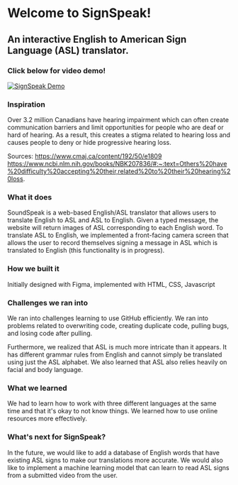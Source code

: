 # Welcome to SignSpeak!
## An interactive English to American Sign Language (ASL) translator.

### Click below for video demo!

[![SignSpeak Demo](http://img.youtube.com/vi/GQubN0S3-zI/0.jpg)](http://www.youtube.com/watch?v=GQubN0S3-zI "SignSpeak Demo")


### Inspiration

Over 3.2 million Canadians have hearing impairment which can often create communication barriers and limit opportunities for people who are deaf or hard of hearing. As a result, this creates a stigma related to hearing loss and causes people to deny or hide progressive hearing loss.

Sources: https://www.cmaj.ca/content/192/50/e1809 https://www.ncbi.nlm.nih.gov/books/NBK207836/#:~:text=Others%20have%20difficulty%20accepting%20their,related%20to%20their%20hearing%20loss.

### What it does

SoundSpeak is a web-based English/ASL translator that allows users to translate English to ASL and ASL to English. Given a typed message, the website will return images of ASL corresponding to each English word. To translate ASL to English, we implemented a front-facing camera screen that allows the user to record themselves signing a message in ASL which is translated to English (this functionality is in progress).

### How we built it

Initially designed with Figma, implemented with HTML, CSS, Javascript

### Challenges we ran into

We ran into challenges learning to use GitHub efficiently. We ran into problems related to overwriting code, creating duplicate code, pulling bugs, and losing code after pulling.

Furthermore, we realized that ASL is much more intricate than it appears. It has different grammar rules from English and cannot simply be translated using just the ASL alphabet. We also learned that ASL also relies heavily on facial and body language.

### What we learned

We had to learn how to work with three different languages at the same time and that it's okay to not know things. We learned how to use online resources more effectively.

### What's next for SignSpeak?

In the future, we would like to add a database of English words that have existing ASL signs to make our translations more accurate. We would also like to implement a machine learning model that can learn to read ASL signs from a submitted video from the user.